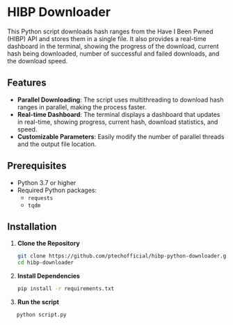 # HIBP Downloader

This Python script downloads hash ranges from the Have I Been Pwned (HIBP) API and stores them in a single file. It also provides a real-time dashboard in the terminal, showing the progress of the download, current hash being downloaded, number of successful and failed downloads, and the download speed.

## Features

- **Parallel Downloading**: The script uses multithreading to download hash ranges in parallel, making the process faster.
- **Real-time Dashboard**: The terminal displays a dashboard that updates in real-time, showing progress, current hash, download statistics, and speed.
- **Customizable Parameters**: Easily modify the number of parallel threads and the output file location.

## Prerequisites

- Python 3.7 or higher
- Required Python packages:
  - `requests`
  - `tqdm`

## Installation

1. **Clone the Repository**

   ```bash
   git clone https://github.com/ptechofficial/hibp-python-downloader.git
   cd hibp-downloader

2. **Install Dependencies**

   ```bash
   pip install -r requirements.txt

3. **Run the script**
```bash
   python script.py
